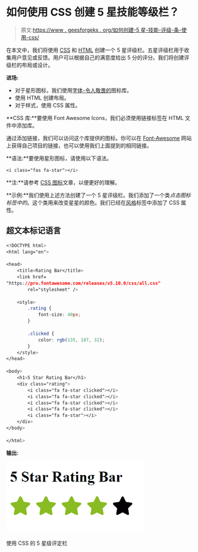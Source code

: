# 如何使用 CSS 创建 5 星技能等级栏？

> 原文:[https://www . geesforgeks . org/如何创建-5 星-技能-评级-条-使用-css/](https://www.geeksforgeeks.org/how-to-create-5-star-skills-rating-bar-using-css/)

在本文中，我们将使用 [CSS](https://www.geeksforgeeks.org/css-tutorials/) 和 [HTML](https://www.geeksforgeeks.org/html-tutorials/) 创建一个 5 星评级栏。五星评级栏用于收集用户意见或反馈。用户可以根据自己的满意度给出 5 分的评分。我们将创建评级栏的布局或设计。

**进场:**

*   对于星形图标，我们使用[字体-令人敬畏的](https://www.geeksforgeeks.org/css-icons/)图标库。
*   使用 HTML 创建布局。
*   对于样式，使用 CSS 属性。

**CSS 库:**要使用 Font Awesome Icons，我们必须使用链接标签在 HTML 文件中添加库。

> <link href="”https://pro.fontawesome.com/releases/v5.10.0/css/all.css”" rel="”stylesheet”/">

通过添加链接，我们可以访问这个库提供的图标。你可以在 [Font-Awesome](https://fontawesome.com/) 网站上获得自己项目的链接，也可以使用我们上面提到的相同链接。

**语法:**要使用星形图标，请使用以下语法。

```css
<i class="fas fa-star"></i>
```

**注:**请参考 [CSS 图标](https://www.geeksforgeeks.org/css-icons/)文章，以便更好的理解。

**示例:**我们使用上述方法创建了一个 5 星评级栏。我们添加了一个类*点击图标标签中的*。这个类用来改变星星的颜色。我们已经在[风格](https://www.geeksforgeeks.org/html-style-tag/)标签中添加了 CSS 属性。

## 超文本标记语言

```css
<!DOCTYPE html>
<html lang="en">

<head>
    <title>Rating Bar</title>
    <link href=
"https://pro.fontawesome.com/releases/v5.10.0/css/all.css"
        rel="stylesheet" />

    <style>
        .rating {
            font-size: 40px;
        }

        .clicked {
            color: rgb(135, 187, 32);
        }
    </style>
</head>

<body>
    <h1>5 Star Rating Bar</h1>
    <div class="rating">
        <i class="fa fa-star clicked"></i>
        <i class="fa fa-star clicked"></i>
        <i class="fa fa-star clicked"></i>
        <i class="fa fa-star clicked"></i>
        <i class="fa fa-star"></i>
    </div>
</body>

</html>
```

**输出:**

![](img/ae9ffe262dda1c1a831082a811ec1573.png)

使用 CSS 的 5 星级评定栏
